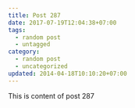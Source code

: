 ```yaml
---
title: Post 287
date: 2017-07-19T12:04:38+07:00
tags:
  - random post
  - untagged
category:
  - random post
  - uncategorized
updated: 2014-04-18T10:10:20+07:00
---
```

This is content of post 287